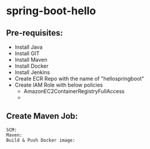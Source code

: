 # spring-boot-hello

Pre-requisites:
-----
  - Install Java
  - Install GIT
  - Install Maven
  - Install Docker
  - Install Jenkins
  - Create ECR Repo with the name of "hellospringboot"
  - Create IAM Role with below policies
      * AmazonEC2ContainerRegistryFullAccess
      * 
  
Create Maven Job:
-------
    SCM: 
    Maven:
    Build & Push Docker image:
    
  


